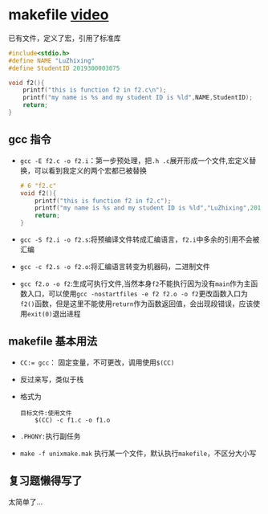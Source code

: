 # makefile [video](https://www.bilibili.com/video/BV1B4411F7EK?from=search&seid=17350658045965248271&spm_id_from=333.337.0.0)

已有文件，定义了宏，引用了标准库

```c
#include<stdio.h>
#define NAME "LuZhixing"
#define StudentID 2019300003075

void f2(){
    printf("this is function f2 in f2.c\n");
    printf("my name is %s and my student ID is %ld",NAME,StudentID);
    return;
}
```

## gcc 指令

- `gcc -E f2.c -o f2.i`：第一步预处理，把`.h .c`展开形成一个文件,宏定义替换，可以看到我定义的两个宏都已被替换

    ```c
    # 6 "f2.c"
    void f2(){
        printf("this is function f2 in f2.c");
        printf("my name is %s and my student ID is %ld","LuZhixing",2019300003075);
        return;
    }
    ```

- `gcc -S f2.i -o f2.s`:将预编译文件转成汇编语言，`f2.i`中多余的引用不会被汇编
- `gcc -c f2.s -o f2.o`:将汇编语言转变为机器码，二进制文件
- `gcc f2.o -o f2`:生成可执行文件,当然本身`f2`不能执行因为没有`main`作为主函数入口，可以使用`gcc -nostartfiles -e f2 f2.o -o f2`更改函数入口为`f2()`函数，但是这里不能使用`return`作为函数返回值，会出现段错误，应该使用`exit(0)`退出进程

## makefile 基本用法

- `CC:= gcc`： 固定变量，不可更改，调用使用`$(CC)`
- 反过来写，类似于栈
- 格式为

  ```shell
  目标文件:使用文件
      $(CC) -c f1.c -o f1.o
  ```

- `.PHONY:`执行副任务
- `make -f unixmake.mak` 执行某一个文件，默认执行`makefile`，不区分大小写

## 复习题懒得写了

太简单了...
